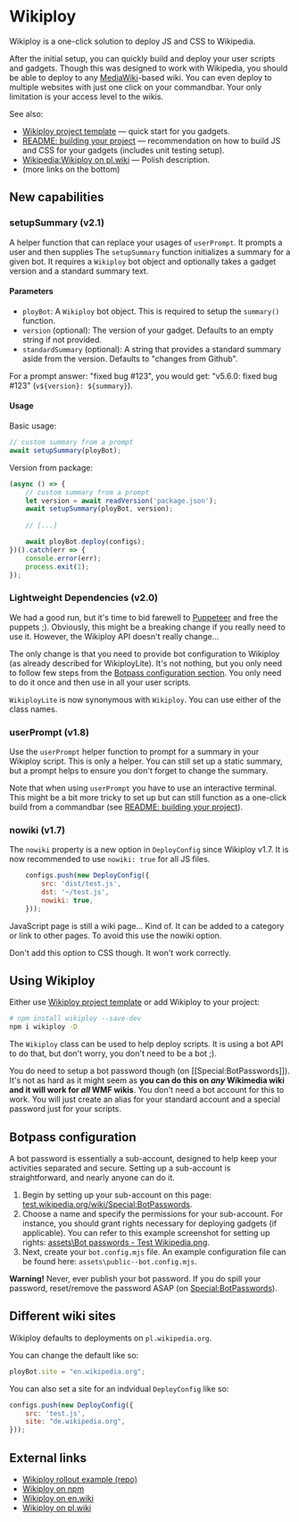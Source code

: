 Wikiploy
==========================

Wikiploy is a one-click solution to deploy JS and CSS to Wikipedia.

After the initial setup, you can quickly build and deploy your user scripts and gadgets. Though this was designed to work with Wikipedia, you should be able to deploy to any [MediaWiki](https://www.mediawiki.org/)-based wiki. You can even deploy to multiple websites with just one click on your commandbar. Your only limitation is your access level to the wikis.

See also:

- [Wikiploy project template](https://github.com/Eccenux/wikiploy-rollout-example/releases) — quick start for you gadgets.
- [README: building your project](https://github.com/Eccenux/Wikiploy/blob/main/README.building%20your%20project.md) — recommendation on how to build JS and CSS for your gadgets (includes unit testing setup).
- [Wikipedia:Wikiploy on pl.wiki](https://pl.wikipedia.org/wiki/Wikipedia:Wikiploy) — Polish description.
- (more links on the bottom)

## New capabilities

### setupSummary (v2.1)

A helper function that can replace your usages of `userPrompt`. It prompts a user and then supplies
The `setupSummary` function initializes a summary for a given bot. It requires a `Wikiploy` bot object and optionally takes a gadget version and a standard summary text.

#### Parameters

- `ployBot`: A `Wikiploy` bot object. This is required to setup the `summary()` function.
- `version` (optional): The version of your gadget. Defaults to an empty string if not provided.
- `standardSummary` (optional): A string that provides a standard summary aside from the version. Defaults to "changes from Github".

For a prompt answer: "fixed bug #123", you would get: "v5.6.0: fixed bug #123" (`v${version}: ${summary}`).

#### Usage

Basic usage:
```js
// custom summary from a prompt
await setupSummary(ployBot);
```

Version from package:
```js
(async () => {
	// custom summary from a prompt
	let version = await readVersion('package.json');
	await setupSummary(ployBot, version);
	
	// [...]

	await ployBot.deploy(configs);
})().catch(err => {
	console.error(err);
	process.exit(1);
});
```

### Lightweight Dependencies (v2.0)

We had a good run, but it's time to bid farewell to [Puppeteer](https://pptr.dev/) and free the puppets ;). Obviously, this might be a breaking change if you really need to use it. However, the Wikiploy API doesn't really change...

The only change is that you need to provide bot configuration to Wikiploy (as already described for WikiployLite). It's not nothing, but you only need to follow few steps from the [Botpass configuration section](#botpass-configuration). You only need to do it once and then use in all your user scripts.

`WikiployLite` is now synonymous with `Wikiploy`. You can use either of the class names.

### userPrompt (v1.8)

Use the `userPrompt` helper function to prompt for a summary in your Wikiploy script. This is only a helper. You can still set up a static summary, but a prompt helps to ensure you don't forget to change the summary.

Note that when using `userPrompt` you have to use an interactive terminal. This might be a bit more tricky to set up but can still function as a one-click build from a commandbar (see [README: building your project](https://github.com/Eccenux/Wikiploy/blob/main/README.building%20your%20project.md)).

### nowiki (v1.7)

The `nowiki` property is a new option in `DeployConfig` since Wikiploy v1.7. It is now recommended to use `nowiki: true` for all JS files.
```js
	configs.push(new DeployConfig({
		src: 'dist/test.js',
		dst: '~/test.js',
		nowiki: true,
	})); 
```

JavaScript page is still a wiki page... Kind of. It can be added to a category or link to other pages. To avoid this use the nowiki option.

Don't add this option to CSS though. It won't work correctly.

## Using Wikiploy

Either use [Wikiploy project template](https://github.com/Eccenux/wikiploy-rollout-example/releases) or add Wikiploy to your project:
```bash
# npm install wikiploy --save-dev
npm i wikiploy -D
```

The `Wikiploy` class can be used to help deploy scripts. It is using a bot API to do that, but don't worry, you don't need to be a bot ;).

You do need to setup a bot password though (on [[Special:BotPasswords]]). It's not as hard as it might seem as **you can do this on *any* Wikimedia wiki and it will work for *all* WMF wikis**. You don't need a bot account for this to work. You will just create an alias for your standard account and a special password just for your scripts.

## Botpass configuration
A bot password is essentially a sub-account, designed to help keep your activities separated and secure. Setting up a sub-account is straightforward, and nearly anyone can do it.

1. Begin by setting up your sub-account on this page: [test.wikipedia.org/wiki/Special:BotPasswords](https://test.wikipedia.org/wiki/Special:BotPasswords).
2. Choose a name and specify the permissions for your sub-account. For instance, you should grant rights necessary for deploying gadgets (if applicable). You can refer to this example screenshot for setting up rights: [assets\Bot passwords - Test Wikipedia.png](https://github.com/Eccenux/Wikiploy/blob/main/assets/Bot%20passwords%20-%20Test%20Wikipedia.png).
3. Next, create your `bot.config.mjs` file. An example configuration file can be found here: `assets\public--bot.config.mjs`.

**Warning!** Never, ever publish your bot password. If you do spill your password, reset/remove the password ASAP (on [Special:BotPasswords](https://test.wikipedia.org/wiki/Special:BotPasswords)).


## Different wiki sites
Wikiploy defaults to deployments on `pl.wikipedia.org`.

You can change the default like so:
```js
ployBot.site = "en.wikipedia.org"; 
```

You can also set a site for an indvidual `DeployConfig` like so:
```js
configs.push(new DeployConfig({
	src: 'test.js',
	site: "de.wikipedia.org",
}));
```


## External links
* [Wikiploy rollout example (repo)](https://github.com/Eccenux/wikiploy-rollout-example/)
* [Wikiploy on npm](https://www.npmjs.com/package/wikiploy)
* [Wikiploy on en.wiki](https://en.wikipedia.org/wiki/Wikipedia:Wikiploy)
* [Wikiploy on pl.wiki](https://pl.wikipedia.org/wiki/Wikipedia:Wikiploy)
